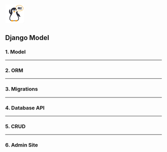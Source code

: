 ## ![펭귄](template_view_routing.assets/펭귄.png)

## Django Model



### 1. Model

---



### 2. ORM

---

### 3. Migrations

---

### 4. Database API

---

### 5. CRUD

---

### 6. Admin Site

